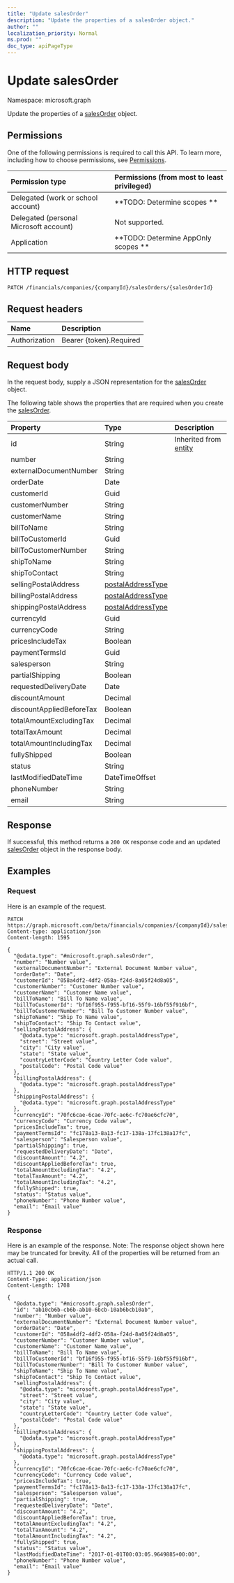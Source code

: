 ```yaml
---
title: "Update salesOrder"
description: "Update the properties of a salesOrder object."
author: ""
localization_priority: Normal
ms.prod: ""
doc_type: apiPageType
---
```


# Update salesOrder

Namespace: microsoft.graph

Update the properties of a [salesOrder](../resources/salesorder.md) object.

## Permissions
One of the following permissions is required to call this API. To learn more, including how to choose permissions, see [Permissions](/concepts/permissions-reference.md).

|Permission type|Permissions (from most to least privileged)|
|:---|:---|
|Delegated (work or school account)|**TODO: Determine scopes **|
|Delegated (personal Microsoft account)|Not supported.|
|Application|**TODO: Determine AppOnly scopes **|

## HTTP request
<!-- {
  "blockType": "ignored"
}
-->
``` http
PATCH /financials/companies/{companyId}/salesOrders/{salesOrderId}
```

## Request headers
|Name|Description|
|:---|:---|
|Authorization|Bearer {token}.Required|

## Request body
In the request body, supply a JSON representation for the [salesOrder](../resources/salesorder.md) object.

The following table shows the properties that are required when you create the [salesOrder](../resources/salesorder.md).

|Property|Type|Description|
|:---|:---|:---|
|id|String| Inherited from [entity](../resources/entity.md)|
|number|String||
|externalDocumentNumber|String||
|orderDate|Date||
|customerId|Guid||
|customerNumber|String||
|customerName|String||
|billToName|String||
|billToCustomerId|Guid||
|billToCustomerNumber|String||
|shipToName|String||
|shipToContact|String||
|sellingPostalAddress|[postalAddressType](../resources/postaladdresstype.md)||
|billingPostalAddress|[postalAddressType](../resources/postaladdresstype.md)||
|shippingPostalAddress|[postalAddressType](../resources/postaladdresstype.md)||
|currencyId|Guid||
|currencyCode|String||
|pricesIncludeTax|Boolean||
|paymentTermsId|Guid||
|salesperson|String||
|partialShipping|Boolean||
|requestedDeliveryDate|Date||
|discountAmount|Decimal||
|discountAppliedBeforeTax|Boolean||
|totalAmountExcludingTax|Decimal||
|totalTaxAmount|Decimal||
|totalAmountIncludingTax|Decimal||
|fullyShipped|Boolean||
|status|String||
|lastModifiedDateTime|DateTimeOffset||
|phoneNumber|String||
|email|String||



## Response
If successful, this method returns a `200 OK` response code and an updated [salesOrder](../resources/salesorder.md) object in the response body.

## Examples

### Request
Here is an example of the request.
<!-- {
  "blockType": "request",
  "name": "update_salesorder"
}
-->
``` http
PATCH https://graph.microsoft.com/beta/financials/companies/{companyId}/salesOrders/{salesOrderId}
Content-type: application/json
Content-length: 1595

{
  "@odata.type": "#microsoft.graph.salesOrder",
  "number": "Number value",
  "externalDocumentNumber": "External Document Number value",
  "orderDate": "Date",
  "customerId": "058a4df2-4df2-058a-f24d-8a05f24d8a05",
  "customerNumber": "Customer Number value",
  "customerName": "Customer Name value",
  "billToName": "Bill To Name value",
  "billToCustomerId": "bf16f955-f955-bf16-55f9-16bf55f916bf",
  "billToCustomerNumber": "Bill To Customer Number value",
  "shipToName": "Ship To Name value",
  "shipToContact": "Ship To Contact value",
  "sellingPostalAddress": {
    "@odata.type": "microsoft.graph.postalAddressType",
    "street": "Street value",
    "city": "City value",
    "state": "State value",
    "countryLetterCode": "Country Letter Code value",
    "postalCode": "Postal Code value"
  },
  "billingPostalAddress": {
    "@odata.type": "microsoft.graph.postalAddressType"
  },
  "shippingPostalAddress": {
    "@odata.type": "microsoft.graph.postalAddressType"
  },
  "currencyId": "70fc6cae-6cae-70fc-ae6c-fc70ae6cfc70",
  "currencyCode": "Currency Code value",
  "pricesIncludeTax": true,
  "paymentTermsId": "fc178a13-8a13-fc17-138a-17fc138a17fc",
  "salesperson": "Salesperson value",
  "partialShipping": true,
  "requestedDeliveryDate": "Date",
  "discountAmount": "4.2",
  "discountAppliedBeforeTax": true,
  "totalAmountExcludingTax": "4.2",
  "totalTaxAmount": "4.2",
  "totalAmountIncludingTax": "4.2",
  "fullyShipped": true,
  "status": "Status value",
  "phoneNumber": "Phone Number value",
  "email": "Email value"
}
```

### Response
Here is an example of the response. Note: The response object shown here may be truncated for brevity. All of the properties will be returned from an actual call.
<!-- {
  "blockType": "response",
  "truncated": true
}
-->
``` http
HTTP/1.1 200 OK
Content-Type: application/json
Content-Length: 1708

{
  "@odata.type": "#microsoft.graph.salesOrder",
  "id": "ab10cb6b-cb6b-ab10-6bcb-10ab6bcb10ab",
  "number": "Number value",
  "externalDocumentNumber": "External Document Number value",
  "orderDate": "Date",
  "customerId": "058a4df2-4df2-058a-f24d-8a05f24d8a05",
  "customerNumber": "Customer Number value",
  "customerName": "Customer Name value",
  "billToName": "Bill To Name value",
  "billToCustomerId": "bf16f955-f955-bf16-55f9-16bf55f916bf",
  "billToCustomerNumber": "Bill To Customer Number value",
  "shipToName": "Ship To Name value",
  "shipToContact": "Ship To Contact value",
  "sellingPostalAddress": {
    "@odata.type": "microsoft.graph.postalAddressType",
    "street": "Street value",
    "city": "City value",
    "state": "State value",
    "countryLetterCode": "Country Letter Code value",
    "postalCode": "Postal Code value"
  },
  "billingPostalAddress": {
    "@odata.type": "microsoft.graph.postalAddressType"
  },
  "shippingPostalAddress": {
    "@odata.type": "microsoft.graph.postalAddressType"
  },
  "currencyId": "70fc6cae-6cae-70fc-ae6c-fc70ae6cfc70",
  "currencyCode": "Currency Code value",
  "pricesIncludeTax": true,
  "paymentTermsId": "fc178a13-8a13-fc17-138a-17fc138a17fc",
  "salesperson": "Salesperson value",
  "partialShipping": true,
  "requestedDeliveryDate": "Date",
  "discountAmount": "4.2",
  "discountAppliedBeforeTax": true,
  "totalAmountExcludingTax": "4.2",
  "totalTaxAmount": "4.2",
  "totalAmountIncludingTax": "4.2",
  "fullyShipped": true,
  "status": "Status value",
  "lastModifiedDateTime": "2017-01-01T00:03:05.9649885+00:00",
  "phoneNumber": "Phone Number value",
  "email": "Email value"
}
```

